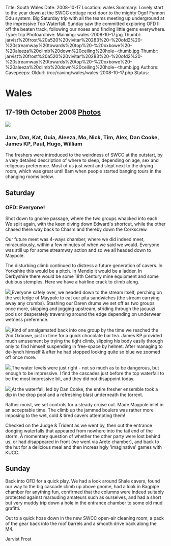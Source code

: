 Title: South Wales
Date: 2008-10-17
Location: wales
Summary: Lovely start to the year down at the SWCC cottage next door to the mighty Ogof Fynnon Ddu system. Big Saturday trip with all the teams meeting up underground at the impressive Top Waterfall. Sunday saw the committed exploring OFD II off the beaten track, following our noses and finding little gems everywhere.
Type: trip
Photoarchive:
Mainimg: wales-2008-10-17.jpg
Thumbl: jarvist%20frost%20a520%20vivitar%20283%20-%20ofd2%20-%20streamway%20towards%20top%20-%20oxbowe%20-%20aleeza%20climb%20down%20ceiling%20hole--thumb.jpg
Thumbr: jarvist%20frost%20a520%20vivitar%20283%20-%20ofd2%20-%20streamway%20towards%20top%20-%20oxbowe%20-%20aleeza%20climb%20down%20ceiling%20hole--thumb.jpg
Authors: 
Cavepeeps:
Oldurl: /rcc/caving/wales/wales-2008-10-17.php
Status:

#  Wales 

##  17-19th October 2008 [ Photos ](/caving/photo_archive/trips/2008-10-17%20-%20wales/)

[ ![](wales-2008-10-17.jpg) ](/caving/photo_archive/trips/2008-10-17%20-%20wales/)

###  Jarv, Dan, Kat, Guia, Aleeza, Mo, Nick, Tim, Alex, Dan Cooke, James KP, Paul, Hugo, William 

The freshers were introduced to the weirdness of SWCC at the outstart, by a very detailed description of where to sleep, depending on age, sex and religeous preference. Most of us just went and slept next to the drying room, which was great until 8am when people started banging tours in the changing rooms below. 

##  Saturday 

###  OFD: Everyone! 

Shot down to gnome passage, where the two groups whacked into each. We split again, with the keen diving down Edward's shortcut, while the other chased there way back to Chasm and thereby down the Corkscrew. 

Our future meet was 4-ways chamber, where we did indeed meet, miracuolously, within a few minutes of when we said we would. Everyone was still up for some streamway action and so we all headed down to Maypole. 

The disturbing climb continued to distress a future generation of cavers. In Yorkshire this would be a pitch. In Mendip it would be a ladder. In Derbyshire there would be some 18th Century mine equipment and some dubious stemples. Here we have a hairline crack to climb along. 

[ ![](http://www.union.ic.ac.uk/caving/photo_archive/trips/2008-10-17%20-%20wales/jarvist%20frost%20a520%20vivitar%20283%20-%20ofd2%20-%20maypole%20inlet%20climb%20down%20-%20guia--thumb.jpg) ](http://www.union.ic.ac.uk/caving/photo_archive/trips/2008-10-17%20-%20wales/jarvist%20frost%20a520%20vivitar%20283%20-%20ofd2%20-%20maypole%20inlet%20climb%20down%20-%20guia.html) Everyone safely over, we headed down to the stream itself, perching on the wet ledge of Maypole to eat our pita sandwiches (the stream carrying away any crumbs). Stashing our Daren drums we set off as two groups once more, skipping and jogging upstream, striding through the jacuuzi pools or desperately traversing around the edge depending on underwear wetness preference. 

[ ![](/caving/photo_archive/trips/2008-10-17%20-%20wales/jarvist%20frost%20a520%20vivitar%20283%20-%20ofd2%20-%20streamway%20towards%20top%20-%20cascade%20-%20guia%20climb--thumb.jpg) ](/caving/photo_archive/trips/2008-10-17%20-%20wales/jarvist%20frost%20a520%20vivitar%20283%20-%20ofd2%20-%20streamway%20towards%20top%20-%20cascade%20-%20guia%20climb.html) Kind of amalgamated back into one group by the time we reached the 2nd Oxbowe, just in time for a quick chocolate bar tea. James KP provided much amusement by trying the tight climb, slipping his body easily through only to find himself suspending in free-space by helmet. After managing to de-lynch himself &amp; after he had stopped looking quite so blue we zoomed off once more. 

[ ![](/caving/photo_archive/trips/2008-10-17%20-%20wales/jarvist%20frost%20a520%20vivitar%20283%20-%20ofd2%20-%20streamway%20towards%20top%20-%20oxbowe%20-%20aleeza%20climb%20down%20ceiling%20hole2--thumb.jpg) ](/caving/photo_archive/trips/2008-10-17%20-%20wales/jarvist%20frost%20a520%20vivitar%20283%20-%20ofd2%20-%20streamway%20towards%20top%20-%20oxbowe%20-%20aleeza%20climb%20down%20ceiling%20hole2.html) The water levels were just right - not so much as to be dangerous, but enough to be impressive. I find the cascades just before the top waterfall to be the most impressive bit, and they did not disappoint today. 

[ ![](/caving/photo_archive/trips/2008-10-17%20-%20wales/jarvist%20frost%20a520%20vivitar%20283%20-%20ofd2%20-%20top%20waterfall%20-%20dan%20c%20swim4--thumb.jpg) ](/caving/photo_archive/trips/2008-10-17%20-%20wales/jarvist%20frost%20a520%20vivitar%20283%20-%20ofd2%20-%20top%20waterfall%20-%20dan%20c%20swim4.html) At the waterfall, led by Dan Cooke, the entire fresher ensemble took a dip in the drop pool and a refreshing blast underneath the torrent. 

Rather moist, we set controls for a steady cruise out. Made Maypole inlet in an acceptable time. The climb up the jammed boulers was rather more imposing to the wet, cold &amp; tired cavers attempting them! 

Checked on the Judge &amp; Trident as we went by, then out the entrance dodging waterfalls that appeared from nowhere into the tail end of the storm. A momentary question of whether the other party were lost behind us, or had disappeared in front (we went via Arete chamber), and back to the hut for a delicious meal and then increasingly 'imaginative' games with KUCC. 

##  Sunday 

Back into OFD for a quick play. We had a look around Shale cavers, found our way to the big cascade climb up above gnome, had a look in Bagpipe chamber for anything fun, confirmed that the columns were indeed suitably protected against marauding amateurs such as ourselves, and had a short but very muddy trip down a hole in the entrance chamber to some old mud grafitti. 

Out to a quick hose down in the new SWCC open-air cleaning room, a pack of the gear back into the roof barrels and a smooth drive back along the M4. 

Jarvist Frost 
